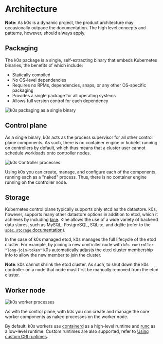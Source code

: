 # Architecture

**Note:** As k0s is a dynamic project, the product architecture may occasionally outpace the documentation. The high level concepts and patterns, however, should always apply.

## Packaging

The k0s package is a single, self-extracting binary that embeds Kubernetes binaries, the benefits of which include:

- Statically compiled
- No OS-level dependencies
- Requires no RPMs, dependencies, snaps, or any other OS-specific packaging
- Provides a single package for all operating systems
- Allows full version control for each dependency

![k0s packaging as a single binary](k0s_packaging.png)

## Control plane

As a single binary, k0s acts as the process supervisor for all other control plane components. As such, there is no container engine or kubelet running on controllers by default, which thus means that a cluster user cannot schedule workloads onto controller nodes.

![k0s Controller processes](k0s_controller_processes.png)

Using k0s you can create, manage, and configure each of the components, running each as a "naked" process. Thus, there is no container engine running on the controller node.

## Storage

Kubernetes control plane typically supports only etcd as the datastore. k0s, however, supports many other datastore options in addition to etcd, which it achieves by including [kine](https://github.com/k3s-io/kine). Kine allows the use of a wide variety of backend data stores, such as MySQL, PostgreSQL, SQLite, and dqlite (refer to the [`spec.storage` documentation](../configuration.md#specstorage)).

In the case of k0s managed etcd, k0s manages the full lifecycle of the etcd cluster. For example, by joining a new controller node with `k0s controller "long-join-token"` k0s  automatically adjusts the etcd cluster membership info to allow the new member to join the cluster.

**Note**: k0s cannot shrink the etcd cluster. As such, to shut down the k0s controller on a node that node must first be manually removed from the etcd cluster.

## Worker node

![k0s worker processes](k0s_worker_processes.png)

As with the control plane, with k0s you can create and manage the core worker components as naked processes on the worker node.

By default, k0s workers use [containerd](https://containerd.io) as a high-level runtime and [runc](https://github.com/opencontainers/runc) as a low-level runtime. Custom runtimes are also supported, refer to [Using custom CRI runtimes](../runtime.md#using-custom-cri-runtimes).
